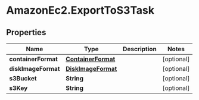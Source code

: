# AmazonEc2.ExportToS3Task

## Properties

Name | Type | Description | Notes
------------ | ------------- | ------------- | -------------
**containerFormat** | [**ContainerFormat**](ContainerFormat.md) |  | [optional] 
**diskImageFormat** | [**DiskImageFormat**](DiskImageFormat.md) |  | [optional] 
**s3Bucket** | **String** |  | [optional] 
**s3Key** | **String** |  | [optional] 


